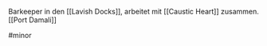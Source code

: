 Barkeeper in den [[Lavish Docks]], arbeitet mit [[Caustic Heart]] zusammen.
[[Port Damali]]

#minor 